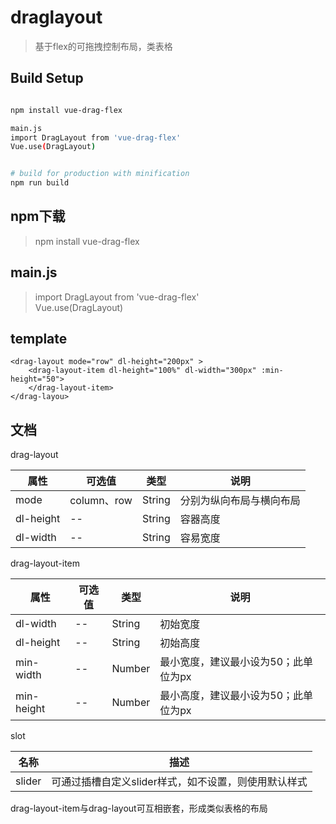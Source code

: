 # draglayout

> 基于flex的可拖拽控制布局，类表格

## Build Setup

``` bash

npm install vue-drag-flex

main.js
import DragLayout from 'vue-drag-flex'
Vue.use(DragLayout)


# build for production with minification
npm run build
```
npm下载  
-
> npm install vue-drag-flex  

main.js   
-
> import DragLayout from 'vue-drag-flex'  
Vue.use(DragLayout)

template
-
>
```
<drag-layout mode="row" dl-height="200px" >
    <drag-layout-item dl-height="100%" dl-width="300px" :min-height="50">
    </drag-layout-item>
</drag-layou>
```
文档
-
drag-layout

|  属性   | 可选值  | 类型  | 说明 |
|  ----  | ----  |  ----  |  ----  |
| mode  | column、row | String | 分别为纵向布局与横向布局 |
| dl-height  | -- | String | 容器高度 |
| dl-width  | -- | String | 容易宽度 |

drag-layout-item

|  属性   | 可选值  | 类型  | 说明 |
|  ----  | ----  |  ----  |  ----  |
| dl-width  | -- | String | 初始宽度 |
| dl-height  | -- | String | 初始高度 |
| min-width  | -- | Number | 最小宽度，建议最小设为50；此单位为px |
| min-height  | -- | Number | 最小高度，建议最小设为50；此单位为px |

slot

|  名称   | 描述  |
|  ----  | ----  | 
| slider  | 可通过插槽自定义slider样式，如不设置，则使用默认样式 | 

drag-layout-item与drag-layout可互相嵌套，形成类似表格的布局
